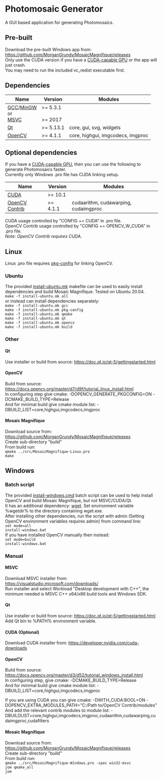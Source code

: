 # Photomosaic Generator
A GUI based application for generating Photomosaics.

## Pre-built
Download the pre-built Windows app from: https://github.com/MorganGrundy/MosaicMagnifique/releases  
Only use the CUDA version if you have a [CUDA-capable GPU](https://developer.nvidia.com/cuda-gpus) or the app will just crash.  
You may need to run the included vc_redist executable first.


## Dependencies
| Name | Version | Modules |
| - | - | - |
| [GCC](https://gcc.gnu.org/)/[MinGW](http://www.mingw.org/) <br> or <br> [MSVC](https://visualstudio.microsoft.com/visual-cpp-build-tools/) | >= 5.3.1 <br> <br> >= 2017 | |
| [Qt](https://www.qt.io/) | >= 5.13.1 | core, gui, svg, widgets |
| [OpenCV](https://opencv.org/) | >= 4.1.1 | core, highgui, imgcodecs, imgproc |

## Optional dependencies
If you have a [CUDA-capable GPU](https://developer.nvidia.com/cuda-gpus), then you can use the following to generate Photomosaics faster.  
Currently only Windows .pro file has CUDA linking setup.

| Name | Version | Modules |
| - | - | - |
| [CUDA](https://developer.nvidia.com/cuda-zone) | >= 10.1 | |
| [OpenCV Contrib](https://github.com/opencv/opencv_contrib) | >= 4.1.1 | cudaarithm, cudawarping, cudaimgproc |

CUDA usage controlled by "CONFIG += CUDA" in .pro file.  
OpenCV Contrib usage controlled by "CONFIG += OPENCV_W_CUDA" in .pro file.  
*Note: OpenCV Contrib requires CUDA.*

## Linux
Linux .pro file requires [pkg-config](https://www.freedesktop.org/wiki/Software/pkg-config/) for linking OpenCV.

### Ubuntu
The provided [install-ubuntu.mk](https://github.com/MorganGrundy/MosaicMagnifique/blob/master/install-ubuntu.mk) makefile can be used to easily install dependencies and build Mosaic Magnifique. Tested on Ubuntu 20.04.  
`make -f install-ubuntu.mk all`  
or instead can install dependencies separately:  
`make -f install-ubuntu.mk gcc`  
`make -f install-ubuntu.mk pkg-config`  
`make -f install-ubuntu.mk qmake`  
`make -f install-ubuntu.mk qt`  
`make -f install-ubuntu.mk opencv`  
`make -f install-ubuntu.mk build`  

### Other
#### Qt
Use installer or build from source: https://doc.qt.io/qt-5/gettingstarted.html

#### OpenCV
Build from source: https://docs.opencv.org/master/d7/d9f/tutorial_linux_install.html  
In configuring step give cmake: -DOPENCV_GENERATE_PKGCONFIG=ON -DCMAKE_BUILD_TYPE=Release  
And for minimal build give cmake module list: -DBUILD_LIST=core,highgui,imgcodecs,imgproc

#### Mosaic Magnifique
Download source from: https://github.com/MorganGrundy/MosaicMagnifique/releases  
Create sub-directory "build"  
From build run:  
`qmake ../src/MosaicMagnifique-Linux.pro`  
`make`

## Windows
### Batch script
The provided [install-windows.cmd](https://github.com/MorganGrundy/MosaicMagnifique/blob/master/install-windows.cmd) batch script can be used to help install OpenCV and build Mosaic Magnifique, but not MSVC/CUDA/Qt.  
It has an additional dependency: [wget](https://www.gnu.org/software/wget/). Set environment variable %wgetdir% to the directory containing wget.exe.  
After installing other dependencies, run the script with admin (Setting OpenCV environment variables requires admin) from command line:  
`set mode=all`  
`install-windows.bat`  
If you have installed OpenCV manually then instead:  
`set mode=build`  
`install-windows.bat`

### Manual
#### MSVC
Download MSVC installer from: https://visualstudio.microsoft.com/downloads/  
Run installer and select Workload "Desktop development with C++", the minimum needed is MSVC C++ x64/x86 build tools and Windows SDK.

#### Qt
Use installer or build from source: https://doc.qt.io/qt-5/gettingstarted.html  
Add Qt bin to %PATH% environment variable.

#### CUDA (Optional)
Download CUDA installer from: https://developer.nvidia.com/cuda-downloads  

#### OpenCV
Build from source: https://docs.opencv.org/master/d3/d52/tutorial_windows_install.html  
In configuring step, give cmake: -DCMAKE_BUILD_TYPE=Release  
And for minimal build give cmake module list: -DBUILD_LIST=core,highgui,imgcodecs,imgproc  
  
If you are using CUDA you can give cmake: -DWITH_CUDA:BOOL=ON -DOPENCV_EXTRA_MODULES_PATH="C:/Path to/OpenCV Contrib/modules"  
And add the relevant contrib modules to module list: -DBUILDLIST=core,highgui,imgcodecs,imgproc,cudaarithm,cudawarping,cudaimgproc,cudafilters

#### Mosaic Magnifique
Download source from: https://github.com/MorganGrundy/MosaicMagnifique/releases  
Create sub-directory "build"  
From build run:  
`qmake ../src/MosaicMagnifique-Windows.pro -spec win32-msvc`  
`jom qmake_all`  
`jom`